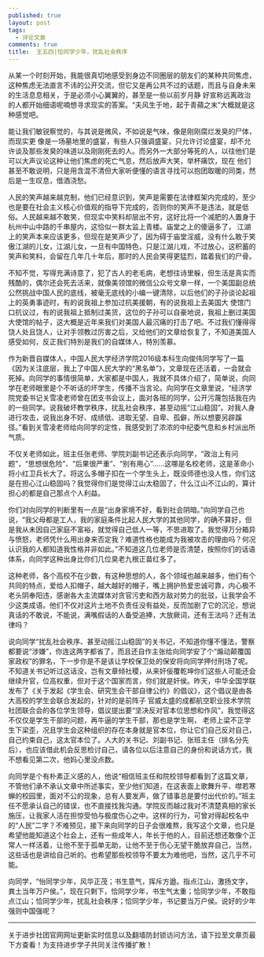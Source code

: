 ```yaml
---
published: true
layout: post
tags:
  - 评论文章
comments: true
title:  王五四|恰同学少年，扰乱社会秩序
---
```



从某一个时刻开始，我能很真切地感受到身边不同圈层的朋友们的某种共同焦虑，这种焦虑无法直言不讳的公开交流，但它又是再公共不过的话题，而且与自身未来的生活息息相关，于是必须小心翼翼的，甚至是一些以前岁月静 好宣称远离政治的人都开始细语呢喃想寻求现实的答案。“夫风生于地，起于青蘋之末”大概就是这种感觉吧。

能让我们敏锐察觉的，与其说是微风，不如说是气味，像是刚刚腐烂发臭的尸体，而现实更 像是一场墓地里的盛宴，有些人只强调盛宴，只允许讨论盛宴，却不允许谈及那些发臭的味道以及刚刚死去的人。而另外一大部分等死的人，以往他们是可以大声议论这种让他们焦虑的死亡气息，然后放声大笑，举杯痛饮，现在 他们甚至不敢说明，只是用含混不清但大家听便懂的语言寻找可以抱团取暖的同类，然后是一生叹息，借酒浇愁。

人民的笑声越来越克制，他们已经意识到，笑声是需要在法律框架内完成的，至少也是要在社会主义核心价值观的指导下完成的，否则你的笑声不是违法，就是低俗。人民越来越不敢笑，但现实中笑料却层出不穷，这好比将一个减肥的人置身于杭州中山中路的千串屋内，这恰似一群太监上青楼。庙堂之上的傻逼多了， 江湖上的笑声本来应该更多，但现在是笑声少了，因为碍于庙堂淫威，没有什么敢于笑傲江湖的儿女，江湖儿女，一旦有中国特色，只是江湖儿戏，不过放心，这积蓄的笑声和笑料，会留在几年几十年后，那时的人民会笑得更猛烈，踏着我们的尸骨。 

不知不觉，写得充满诗意了，犯了古人的老毛病，老想往诗里躲，但生活是真实而残酷的，偶尔还会死去活来，就像美领馆的微信公众号文章一样，一个美国副总统公然挑战中国人民的底线，被毫无底线的小编一键清除，以后他们的子孙谈论起祖上的英勇事迹时，有的说我祖上参加过抗美援朝，有的说我祖上去美国大 使馆门口抗议过，有的说我祖上抵制过美货，这位的子孙可以自豪地说，我祖上删过美国大使馆的帖子，这大概是近年来我们对美国人最沉痛的打击了吧。不过我们懂得得饶人处且饶人，让对手领教过厉害之后，又给他们的文章给恢复了，不知道美国人感受如何，反正我们特別是我们的自媒体人，特別羡慕。
 
作为新晋自媒体人，中国人民大学经济学院2016级本科生向俊伟同学写了一篇《因为关注底层，我上了中国人民大学的“黑名单”》，文章现在还活着，一会就会死掉。向同学的事情很简单，大家都是中国人，我就不具体介绍了，简单说，向同学在老师眼里是个不听话的坏学生，传播不当言论。向同学在文章里说，“经济学院党委书记关雪凌老师曾在团支书会议上，面对各班的同学，公开污蔑包括我在内的一些同学。说我破坏教学秩序，扰乱社会秩序，甚至动摇“江山稳固”。对我人身进行攻击，说我出身不好、成绩低、进取无望、自卑、孤僻，所以想要另辟蹊径。”看到关雪凌老师给向同学的定性，我感受到了浓浓的中纪委气息和乡村派出所气质。

不仅关老师如此，班主任张老师、学院刘副书记还表示向同学，“政治上有问题”，“思想很危险”、“后果很严重”、“别有用心”......这哪是名校老师，这是革命小将小红卫兵长大了。将这么多帽子扣在一个学生头上，既没师德也没人性，你们这是在担心江山稳固吗？我觉得你们是觉得江山太稳固了，什么江山不江山的，算计担心的都是自己那点个人利益。 

你们对向同学的判断里有一点是“出身家境不好，看到社会阴暗。”向同学自己也说，“我父母都是工人，我的家庭条件比起人民大学的其他同学，的确不算好，但是我从未因自己家庭不富裕，就觉得自己低人一等，不思进取了。我觉得万分箱异与愤怒，老师凭什么用出身来否定我？难道性格也能成为我被攻击的理由吗？何况认识我的人都知道我性格并非如此。”不知道这几位老师是否清楚，按照你们的话语体系，向同学这种出身比你们几位臭老九根正苗红多了。 

这种老师，各个高校不在少数，有这种思想的人，各个领域也越来越多，他们有个共同的特点，爱给人扣帽子，越大越好的帽子，嘴上拥护热爱忠诚可靠，内心极不老头阴奉阳违，感谢各大主流媒体对贪官污吏和西方敌对势力的批驳，让我学会不少这类成语。他们不仅对这片土地不负责任没有益处，反而加剧了它的沉沦，想说真话的不敢说，不能说，满嘴假话的人备受追捧，大放厥词，还有王法吗？还有法律吗？ 

说向同学“扰乱社会秩序、甚至动摇江山稳固”的关书记，不知道你懂不懂法，警察都要说“涉嫌”，你连这两字都省了，而且还自作主张给向同学安了个“煽动颠覆国家政权”的罪名，下一步你是不是该让学校保卫处的保安将向同学押付刑场了呢。不知道关书记听过这话没，岂有文章倾社稷，从来奸佞覆乾坤你们这些人可能还会继续升官，位高权重，但对于这个国家而言，你们就是奸侯。昨天，中华全国学联发布了《关于发起《学生会、研究生会干部自律公约》的倡议》，这个倡议是由各大高校的学生会联合发起的，针对的是前阵子 官威太盛的成都航空职业技术学院社团联合会的各位学生领导，倡议提出要“坚决反对官本位思想和作风”，我觉得这不仅仅是学生干部的问题，再牛逼的学生干部，那也是学生啊， 老师上梁不正学生下梁歪，况且学生会这种组织的存在本身就是官本位，你让它们自己反对自己，自己约束自己，这太官本位了。人大的关书记、刘副书记、张班主任（排名分先后），也应该借此机会反思检讨自己，请各位以后注意自己的身份和说话方式，我不想看见第二次，他妈心里没点数。 

向同学是个有朴素正义感的人，他说“相信班主任和院校领导都看到了这篇文章，不管他们承不承认文章中所述事实，至少他们知道，在这表面上歌舞升平、噤若寒蝉的校园里，面对不公的现象，总有人要发声，做了错事总是要付出代价的。”班主任不愿承认自己的错误，也不直接找我沟通。学院反而越过我对不清楚真相的家长施压，让我家人活在担惊受怕与极度伤心之中。这样的行为，可曾对得起校名中的“人民”二字？不难预见，接下来向同学的日子会很难熬，我写这个文章，也只是希望他能知道这个社会上，还有一些成年人，年长于他的人，目前还想还敢像个正常人一样活着，让他不至于孤单无助，让他不至于伤心无望干脆放弃自己，当然，这些话也是讲给自己听的。也希望那些校领导不要太为难他吧，当然，这几乎不可能。

向同学，“怡同学少年，风华正茂；书生意气，挥斥方遒。指点江山，激扬文字，粪土当年万户侯。”，现在只剩下，恰同学少年，书生气太重；恰同学少年，不敢指点江山；恰同学少年，扰乱社会秩序；恰同学少年，书记要当万户侯。说好的少年强则中国强呢？

---
关于进步社团官网网址更新实时信息以及翻墙防封锁访问方法，请下拉至文章页最下方查看！为支持进步学子共同关注传播扩散！

